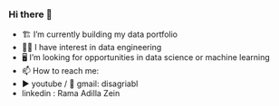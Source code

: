 ### Hi there 👋
-  🏗 I’m currently building my data portfolio
-  👷‍♂️ I have interest in data engineering
-  🖥 I’m looking for opportunities in data science or machine learning
-  📫 How to reach me:
-  ▶ youtube / 📧 gmail: disagriabl
-  linkedin : Rama Adilla Zein

<!--
**disagriabl/disagriabl** is a ✨ _special_ ✨ repository because its `README.md` (this file) appears on your GitHub profile.

Here are some ideas to get you started:

- 🔭 I’m currently working on ...
- 🌱 I’m currently learning ...
- 👯 I’m looking to collaborate on ...
- 🤔 I’m looking for help with ...
- 💬 Ask me about ...
- 📫 How to reach me: ...
- 😄 Pronouns: ...
- ⚡ Fun fact: ...
-->

